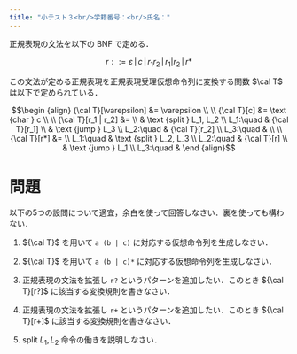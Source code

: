 ```yaml
---
title: "小テスト３<br/>学籍番号：<br/>氏名："
---
```


正規表現の文法を以下の BNF で定める．

$$r ::= \varepsilon \,|\,
    c \,|\,
    r_1 r_2 \,|\,
    r_1|r_2 \,|\,
    r*$$

この文法が定める正規表現を正規表現受理仮想命令列に変換する関数 $\cal T$ は以下で定められている．

$$\begin {align}
{\cal T}[\varepsilon] &= \varepsilon \\ \\
{\cal T}[c] &= \text {char } c \\ \\
{\cal T}[r_1 | r_2] &= \\
     & \text {split } L_1, L_2 \\
L_1:\quad & {\cal T}[r_1] \\
     & \text {jump } L_3 \\
L_2:\quad & {\cal T}[r_2] \\
L_3:\quad & \\ \\
{\cal T}[r*] &= \\
L_1:\quad & \text {split } L_2, L_3 \\
L_2:\quad & {\cal T}[r] \\
     & \text {jump } L_1 \\
L_3:\quad &
\end {align}$$

# 問題

以下の5つの設問について適宜，余白を使って回答しなさい．裏を使っても構わない．

1. ${\cal T}$ を用いて `a (b | c)` に対応する仮想命令列を生成しなさい．

1. ${\cal T}$ を用いて `a (b | c)*` に対応する仮想命令列を生成しなさい．

1. 正規表現の文法を拡張し `r?` というパターンを追加したい．このとき ${\cal T}[r?]$ に該当する変換規則を書きなさい． 

1. 正規表現の文法を拡張し `r+` というパターンを追加したい．このとき ${\cal T}[r+]$ に該当する変換規則を書きなさい． 

1. $\text {split } L_1, L_2$ 命令の働きを説明しなさい．
